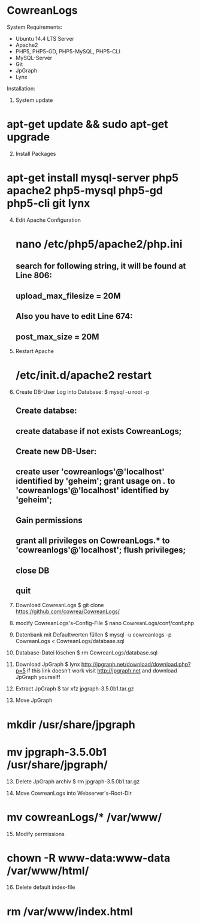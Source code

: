 # CowreanLogs

System Requirements:

- Ubuntu 14.4 LTS Server
- Apache2
- PHP5, PHP5-GD, PHP5-MySQL, PHP5-CLI
- MySQL-Server
- Git
- JpGraph
- Lynx

Installation:

1.  System update
  # apt-get update && sudo apt-get upgrade

  
2.  Install Packages
  # apt-get install mysql-server php5 apache2 php5-mysql php5-gd php5-cli git lynx


4.  Edit Apache Configuration
    # nano /etc/php5/apache2/php.ini
    
    search for following string, it will be found at Line 806:
    --------------------------
    upload_max_filesize = 20M
    --------------------------

    
    Also you have to edit Line 674:
    ---------------------
    post_max_size = 20M
    ---------------------
    

5.  Restart Apache
    # /etc/init.d/apache2 restart


6.  Create DB-User
    Log into Database:
    $ mysql -u root -p
    
    Create databse:
    -------------------------------------------
    create database if not exists CowreanLogs;
    -------------------------------------------
    
    Create new DB-User:
    ---------------------------------------------------------------------------
    create user 'cowreanlogs'@'localhost' identified by 'geheim';
    grant usage on *.* to 'cowreanlogs'@'localhost' identified by 'geheim';
    ---------------------------------------------------------------------------

    Gain permissions
    ----------------------------------------------------------------------
    grant all privileges on CowreanLogs.* to 'cowreanlogs'@'localhost';
    flush privileges;
    ----------------------------------------------------------------------
      
    close DB
    -----
    quit
    -----


6.  Download CowreanLogs
  $ git clone https://github.com/cowrea/CowreanLogs/

  
7. modify CowreanLogs's-Config-File
  $ nano CowreanLogs/conf/conf.php


8. Datenbank mit Defaultwerten füllen
  $ mysql -u cowreanlogs -p CowreanLogs < CowreanLogs/database.sql

  
9. Database-Datei löschen
  $ rm CowreanLogs/database.sql


10. Download JpGraph
  $ lynx http://jpgraph.net/download/download.php?p=5
  if this link doesn't work visit http://jpgraph.net and download JpGraph yourself!


11. Extract JpGraph
  $ tar xfz jpgraph-3.5.0b1.tar.gz


12. Move JpGraph
  # mkdir /usr/share/jpgraph
  # mv jpgraph-3.5.0b1 /usr/share/jpgraph/


13. Delete JpGraph archiv
  $ rm jpgraph-3.5.0b1.tar.gz


14.  Move CowreanLogs into Webserver's-Root-Dir
  # mv cowreanLogs/* /var/www/
  

15.  Modify permissions
  # chown -R www-data:www-data /var/www/html/


16.  Delete default index-file
  # rm /var/www/index.html
